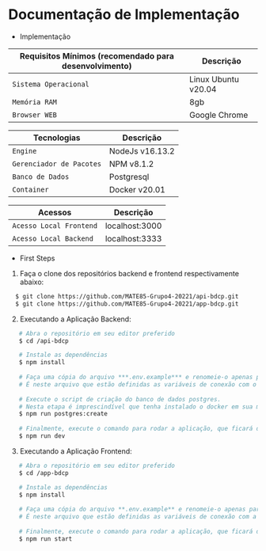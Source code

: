 # Documentação de Implementação

- Implementação 

| Requisitos Mínimos (recomendado para desenvolvimento) | Descrição |
| --------- | --------- |
| `Sistema Operacional` | Linux Ubuntu v20.04 |
| `Memória RAM` | 8gb |
| `Browser WEB` | Google Chrome |

| Tecnologias | Descrição |
| --------- | --------- |
| `Engine` | NodeJs v16.13.2 |
| `Gerenciador de Pacotes` | NPM v8.1.2 |
| `Banco de Dados` | Postgresql |
| `Container` | Docker v20.01 |

| Acessos | Descrição |
| --------- | --------- |
| `Acesso Local Frontend` | localhost:3000 |
| `Acesso Local Backend` | localhost:3333 |

- First Steps
1. Faça o clone dos repositórios backend e frontend respectivamente abaixo:

```sh
  $ git clone https://github.com/MATE85-Grupo4-20221/api-bdcp.git
  $ git clone https://github.com/MATE85-Grupo4-20221/app-bdcp.git
```

2. Executando a Aplicação Backend:
 ```sh
    # Abra o repositório em seu editor preferido
    $ cd /api-bdcp
 
    # Instale as dependências
    $ npm install
    
    # Faça uma cópia do arquivo ***.env.example*** e renomeie-o apenas para ***.env***
    # É neste arquivo que estão definidas as variáveis de conexão com o banco. 
    
    # Execute o script de criação do banco de dados postgres.
    # Nesta etapa é imprescindível que tenha instalado o docker em sua máquina. Caso não tenha e opte por fazer a configuração manual do banco, não esqueça de checar as variáveis de configuração no arquivo **.env**
    $ npm run postgres:create
    
    # Finalmente, execute o comando para rodar a aplicação, que ficará disponível em localhost:3333
    $ npm run dev
 ```

3. Executando a Aplicação Frontend:
 ```sh
    # Abra o repositório em seu editor preferido
    $ cd /app-bdcp
 
    # Instale as dependências
    $ npm install
    
    # Faça uma cópia do arquivo **.env.example** e renomeie-o apenas para **.env**
    # É neste arquivo que estão definidas as variáveis de conexão com a API.
    
    # Finalmente, execute o comando para rodar a aplicação, que ficará disponível em localhost:3000
    $ npm run start
 ```

